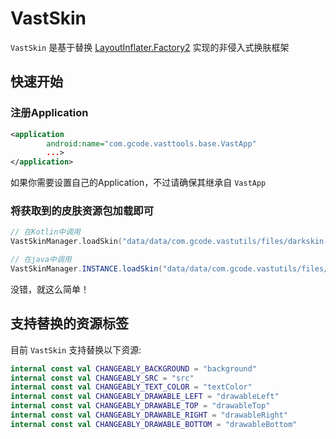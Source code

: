 # VastSkin

`VastSkin` 是基于替换 [LayoutInflater.Factory2](https://developer.android.com/reference/android/view/LayoutInflater.Factory2) 实现的非侵入式换肤框架

## 快速开始

### 注册Application

```xml
<application
        android:name="com.gcode.vasttools.base.VastApp"
        ...>
</application>
```

如果你需要设置自己的Application，不过请确保其继承自 `VastApp`

### 将获取到的皮肤资源包加载即可

```kotlin
// 在Kotlin中调用
VastSkinManager.loadSkin("data/data/com.gcode.vastutils/files/darkskin-debug.apk")
```

```java
// 在java中调用
VastSkinManager.INSTANCE.loadSkin("data/data/com.gcode.vastutils/files/darkskin-debug.apk");
```

没错，就这么简单！

## 支持替换的资源标签

目前 `VastSkin` 支持替换以下资源:

```kotlin
internal const val CHANGEABLY_BACKGROUND = "background"
internal const val CHANGEABLY_SRC = "src"
internal const val CHANGEABLY_TEXT_COLOR = "textColor"
internal const val CHANGEABLY_DRAWABLE_LEFT = "drawableLeft"
internal const val CHANGEABLY_DRAWABLE_TOP = "drawableTop"
internal const val CHANGEABLY_DRAWABLE_RIGHT = "drawableRight"
internal const val CHANGEABLY_DRAWABLE_BOTTOM = "drawableBottom"
```